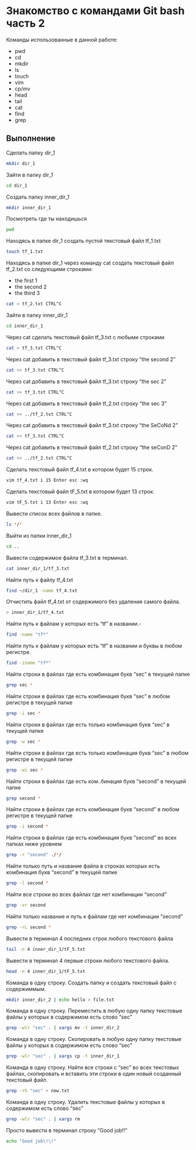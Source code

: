 
# Знакомство с командами Git bash часть 2

Команды использованные в данной работе:
- pwd
- cd
- mkdir
- ls
- touch
- vim
- cp/mv
- head
- tail
- cat
- find
- grep
## Выполнение
Сделать папку dir_1
```sh
mkdir dir_1
```
Зайти в папку dir_1
```sh
cd dir_1
```
Создать папку inner_dir_1 
```sh
mkdir inner_dir_1
```
Посмотреть где ты находишься
```sh
pwd
```
Находясь в папке dir_1 создать пустой текстовый файл tf_1.txt
```sh
touch tf_1.txt
```
Находясь в папке dir_1 через команду cat создать текстовый файл tf_2.txt со следующими строками:
- the first 1
- the second 2
- the third 3
```sh
cat > tf_2.txt CTRL^C
```
Зайти в папку inner_dir_1 
```sh
cd inner_dir_1
```
Через cat сделать текстовый файл tf_3.txt  c любыми строками
```sh
cat > tf_3.txt CTRL^C
```
Через cat добавить в текстовый файл tf_3.txt строку “the second 2”
```sh
cat >> tf_3.txt CTRL^C
```
Через cat добавить в текстовый файл tf_3.txt строку “the sec 2”
```sh
cat >> tf_3.txt CTRL^C
```
Через cat добавить в текстовый файл tf_2.txt строку “the sec 3”
```sh
cat >> ../tf_2.txt CTRL^C
```
Через cat добавить в текстовый файл tf_3.txt строку “the SeCoNd 2”
```sh
cat >> tf_3.txt CTRL^C
```
Через cat добавить в текстовый файл tf_2.txt строку “the seConD 2”
```sh
cat >> ../tf_2.txt CTRL^C
```
Сделать текстовый файл tf_4.txt в котором будет 15 строк.
```sh
vim tf_4.txt i 15 Enter esc :wq
```
Сделать текстовый файл tF_5.txt в котором будет 13 строк.
```sh
vim tF_5.txt i 13 Enter esc :wq
```
Вывести список всех файлов в папке. 
```sh
ls */*
```
Выйти из папки inner_dir_1
```sh
cd ..
```
Вывести содержимое файла tf_3.txt в терминал.
```sh
cat inner_dir_1/tf_3.txt
```
Найти путь к файлу tf_4.txt 
```sh
find ~/dir_1 -name tf_4.txt
```
Отчистить файл tf_4.txt от содержимого без удаления самого файла.
```sh
> inner_dir_1/tf_4.txt
```
Найти путь к файлам у которых есть  “tf” в названии.-
```sh
find -name "tf*"
```
Найти путь к файлам у которых есть  “tf” в названии и буквы в любом регистре.
```sh
find -iname "tf*"
```
Найти строки в файлах где есть комбинация букв “sec” в текущей папке
```sh
grep sec *
```
Найти строки в файлах где есть комбинация букв “sec” в любом регистре в текущей папке
```sh
grep -i sec *
```
Найти строки в файлах где есть только комбинация букв “sec” в текущей папке
```sh
grep -w sec *
```
Найти строки в файлах где есть только комбинация букв “sec” в любом регистре в текущей папке
```sh
grep -wi sec *
```
Найти строки в файлах где есть ком..бинация букв “second” в текущей папке 
```sh
grep second *
```
Найти строки в файлах где есть комбинация букв “second” в любом регистре в текущей папке
```sh
grep -i second *
```
Найти строки в файлах где есть комбинация букв “second” во всех папках ниже уровнем
```sh
grep -r "second" ./*/
```
Найти только путь и название файла в строках которых есть комбинация букв “second” в текущей папке
```sh
grep -l second *
```
Найти все строки во всех файлах где нет комбинации “second” 
```sh
grep -vr second
```
Найти только название и путь к файлам где нет комбинации “second”
```sh
grep -rL second *
```
Вывести в терминал 4 последних строк любого текстового файла
```sh
tail -n 4 inner_dir_1/tF_5.txt
```
Вывести в терминал 4 первые строки любого текстового файла.
```sh
head -n 4 inner_dir_1/tF_5.txt
```
Команда в одну строку. Создать папку и создать текстовый файл с содержиммым.
```sh
mkdir inner_dir_2 | echo hello > file.txt
```
Команда в одну строку. Переместить в любую одну папку текстовые файлы у которых в содержимом есть слово  “sec”
```sh
grep -wlr "sec" . | xargs mv -t inner_dir_2
```
Команда в одну строку. Скопировать в любую одну папку текстовые файлы у которых в содержимом есть слово “sec” 
```sh
grep -wlr "sec" . | xargs cp -t inner_dir_1
```
 Команда в одну строку. Найти все строки c “sec” во всех текстовых файлах, скопировать и вставить эти строки в один новый созданный текстовый файл.
```sh
grep -rh "sec" > new.txt
```
Команда в одну строку. Удалить текстовые файлы у которых в содержимом есть слово “sec” 
```sh
grep -wlr "sec" . | xargs rm
```
Просто вывести в терминал строку “Good job!!” 
```sh
echo "Good job\!\!"
```